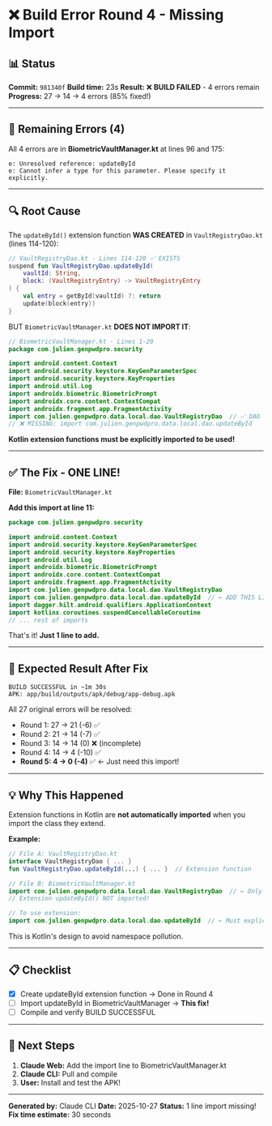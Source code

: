 # ❌ Build Error Round 4 - Missing Import

## 📊 Status

**Commit:** `981340f`
**Build time:** 23s
**Result:** ❌ **BUILD FAILED** - 4 errors remain
**Progress:** 27 → 14 → 4 errors (85% fixed!)

---

## 🔴 Remaining Errors (4)

All 4 errors are in **BiometricVaultManager.kt** at lines 96 and 175:

```
e: Unresolved reference: updateById
e: Cannot infer a type for this parameter. Please specify it explicitly.
```

---

## 🔍 Root Cause

The `updateById()` extension function **WAS CREATED** in `VaultRegistryDao.kt` (lines 114-120):

```kotlin
// VaultRegistryDao.kt - Lines 114-120 ✅ EXISTS
suspend fun VaultRegistryDao.updateById(
    vaultId: String,
    block: (VaultRegistryEntry) -> VaultRegistryEntry
) {
    val entry = getById(vaultId) ?: return
    update(block(entry))
}
```

BUT `BiometricVaultManager.kt` **DOES NOT IMPORT IT**:

```kotlin
// BiometricVaultManager.kt - Lines 1-20
package com.julien.genpwdpro.security

import android.content.Context
import android.security.keystore.KeyGenParameterSpec
import android.security.keystore.KeyProperties
import android.util.Log
import androidx.biometric.BiometricPrompt
import androidx.core.content.ContextCompat
import androidx.fragment.app.FragmentActivity
import com.julien.genpwdpro.data.local.dao.VaultRegistryDao  // ✅ DAO imported
// ❌ MISSING: import com.julien.genpwdpro.data.local.dao.updateById
```

**Kotlin extension functions must be explicitly imported to be used!**

---

## ✅ The Fix - ONE LINE!

**File:** `BiometricVaultManager.kt`

**Add this import at line 11:**

```kotlin
package com.julien.genpwdpro.security

import android.content.Context
import android.security.keystore.KeyGenParameterSpec
import android.security.keystore.KeyProperties
import android.util.Log
import androidx.biometric.BiometricPrompt
import androidx.core.content.ContextCompat
import androidx.fragment.app.FragmentActivity
import com.julien.genpwdpro.data.local.dao.VaultRegistryDao
import com.julien.genpwdpro.data.local.dao.updateById  // ← ADD THIS LINE
import dagger.hilt.android.qualifiers.ApplicationContext
import kotlinx.coroutines.suspendCancellableCoroutine
// ... rest of imports
```

That's it! **Just 1 line to add.**

---

## 🎯 Expected Result After Fix

```
BUILD SUCCESSFUL in ~1m 30s
APK: app/build/outputs/apk/debug/app-debug.apk
```

All 27 original errors will be resolved:
- Round 1: 27 → 21 (-6) ✅
- Round 2: 21 → 14 (-7) ✅
- Round 3: 14 → 14 (0) ❌ (incomplete)
- Round 4: 14 → 4 (-10) ✅
- **Round 5: 4 → 0 (-4)** ✅ ← Just need this import!

---

## 💡 Why This Happened

Extension functions in Kotlin are **not automatically imported** when you import the class they extend.

**Example:**
```kotlin
// File A: VaultRegistryDao.kt
interface VaultRegistryDao { ... }
fun VaultRegistryDao.updateById(...) { ... }  // Extension function

// File B: BiometricVaultManager.kt
import com.julien.genpwdpro.data.local.dao.VaultRegistryDao  // ← Only imports interface
// Extension updateById() NOT imported!

// To use extension:
import com.julien.genpwdpro.data.local.dao.updateById  // ← Must explicitly import
```

This is Kotlin's design to avoid namespace pollution.

---

## 📋 Checklist

- [x] Create updateById extension function → Done in Round 4
- [ ] Import updateById in BiometricVaultManager → **This fix!**
- [ ] Compile and verify BUILD SUCCESSFUL

---

## 🚀 Next Steps

1. **Claude Web:** Add the import line to BiometricVaultManager.kt
2. **Claude CLI:** Pull and compile
3. **User:** Install and test the APK!

---

**Generated by:** Claude CLI
**Date:** 2025-10-27
**Status:** 1 line import missing!
**Fix time estimate:** 30 seconds
